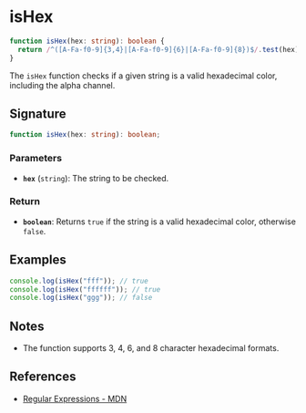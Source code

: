 # isHex

```typescript
function isHex(hex: string): boolean {
  return /^([A-Fa-f0-9]{3,4}|[A-Fa-f0-9]{6}|[A-Fa-f0-9]{8})$/.test(hex);
}
```

The `isHex` function checks if a given string is a valid hexadecimal color, including the alpha channel.

## Signature

```typescript
function isHex(hex: string): boolean;
```

### Parameters

- **`hex`** (`string`): The string to be checked.

### Return

- **`boolean`**: Returns `true` if the string is a valid hexadecimal color, otherwise `false`.

## Examples

```typescript
console.log(isHex("fff")); // true
console.log(isHex("ffffff")); // true
console.log(isHex("ggg")); // false
```

## Notes

- The function supports 3, 4, 6, and 8 character hexadecimal formats.

## References

- [Regular Expressions - MDN](https://developer.mozilla.org/en-US/docs/Web/JavaScript/Guide/Regular_Expressions)
